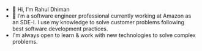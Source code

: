 - 👋 Hi, I’m Rahul Dhiman
- 👀 I’m a software engineer professional currently working at Amazon as an SDE-I. I use my knowledge to solve customer problems following best software development practices.
- I'm always open to learn & work with new technologies to solve complex problems.
